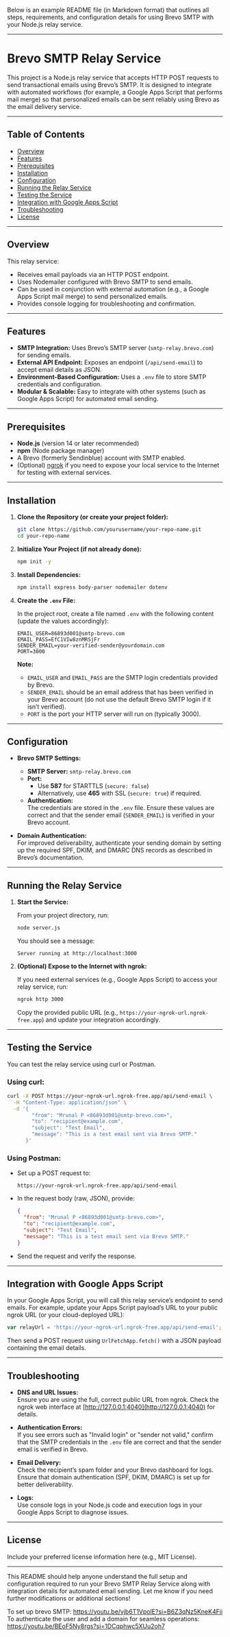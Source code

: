 Below is an example README file (in Markdown format) that outlines all steps, requirements, and configuration details for using Brevo SMTP with your Node.js relay service.

---

# Brevo SMTP Relay Service

This project is a Node.js relay service that accepts HTTP POST requests to send transactional emails using Brevo’s SMTP. It is designed to integrate with automated workflows (for example, a Google Apps Script that performs mail merge) so that personalized emails can be sent reliably using Brevo as the email delivery service.

---

## Table of Contents

- [Overview](#overview)
- [Features](#features)
- [Prerequisites](#prerequisites)
- [Installation](#installation)
- [Configuration](#configuration)
- [Running the Relay Service](#running-the-relay-service)
- [Testing the Service](#testing-the-service)
- [Integration with Google Apps Script](#integration-with-google-apps-script)
- [Troubleshooting](#troubleshooting)
- [License](#license)

---

## Overview

This relay service:
- Receives email payloads via an HTTP POST endpoint.
- Uses Nodemailer configured with Brevo SMTP to send emails.
- Can be used in conjunction with external automation (e.g., a Google Apps Script mail merge) to send personalized emails.
- Provides console logging for troubleshooting and confirmation.

---

## Features

- **SMTP Integration:** Uses Brevo’s SMTP server (`smtp-relay.brevo.com`) for sending emails.
- **External API Endpoint:** Exposes an endpoint (`/api/send-email`) to accept email details as JSON.
- **Environment-Based Configuration:** Uses a `.env` file to store SMTP credentials and configuration.
- **Modular & Scalable:** Easy to integrate with other systems (such as Google Apps Script) for automated email sending.

---

## Prerequisites

- **Node.js** (version 14 or later recommended)
- **npm** (Node package manager)
- A Brevo (formerly Sendinblue) account with SMTP enabled.  
- (Optional) [ngrok](https://ngrok.com) if you need to expose your local service to the Internet for testing with external services.

---

## Installation

1. **Clone the Repository (or create your project folder):**

   ```bash
   git clone https://github.com/yourusername/your-repo-name.git
   cd your-repo-name
   ```

2. **Initialize Your Project (if not already done):**

   ```bash
   npm init -y
   ```

3. **Install Dependencies:**

   ```bash
   npm install express body-parser nodemailer dotenv
   ```

4. **Create the `.env` File:**

   In the project root, create a file named `.env` with the following content (update the values accordingly):

   ```env
   EMAIL_USER=86893d001@smtp-brevo.com
   EMAIL_PASS=EfC1VIw8znMRSjFr
   SENDER_EMAIL=your-verified-sender@yourdomain.com
   PORT=3000
   ```

   **Note:**  
   - `EMAIL_USER` and `EMAIL_PASS` are the SMTP login credentials provided by Brevo.  
   - `SENDER_EMAIL` should be an email address that has been verified in your Brevo account (do not use the default Brevo SMTP login if it isn’t verified).  
   - `PORT` is the port your HTTP server will run on (typically 3000).

---

## Configuration

- **Brevo SMTP Settings:**
  - **SMTP Server:** `smtp-relay.brevo.com`
  - **Port:**  
    - Use **587** for STARTTLS (`secure: false`)  
    - Alternatively, use **465** with SSL (`secure: true`) if required.
  - **Authentication:**  
    The credentials are stored in the `.env` file. Ensure these values are correct and that the sender email (`SENDER_EMAIL`) is verified in your Brevo account.
  
- **Domain Authentication:**  
  For improved deliverability, authenticate your sending domain by setting up the required SPF, DKIM, and DMARC DNS records as described in Brevo’s documentation.

---

## Running the Relay Service

1. **Start the Service:**

   From your project directory, run:
   ```bash
   node server.js
   ```

   You should see a message:
   ```
   Server running at http://localhost:3000
   ```

2. **(Optional) Expose to the Internet with ngrok:**

   If you need external services (e.g., Google Apps Script) to access your relay service, run:
   ```bash
   ngrok http 3000
   ```
   Copy the provided public URL (e.g., `https://your-ngrok-url.ngrok-free.app`) and update your integration accordingly.

---

## Testing the Service

You can test the relay service using curl or Postman.

### Using curl:
```bash
curl -X POST https://your-ngrok-url.ngrok-free.app/api/send-email \
  -H "Content-Type: application/json" \
  -d '{
        "from": "Mrunal P <86893d001@smtp-brevo.com>",
        "to": "recipient@example.com",
        "subject": "Test Email",
        "message": "This is a test email sent via Brevo SMTP."
      }'
```

### Using Postman:
- Set up a POST request to:  
  ```
  https://your-ngrok-url.ngrok-free.app/api/send-email
  ```
- In the request body (raw, JSON), provide:
  ```json
  {
    "from": "Mrunal P <86893d001@smtp-brevo.com>",
    "to": "recipient@example.com",
    "subject": "Test Email",
    "message": "This is a test email sent via Brevo SMTP."
  }
  ```
- Send the request and verify the response.

---

## Integration with Google Apps Script

In your Google Apps Script, you will call this relay service’s endpoint to send emails. For example, update your Apps Script payload’s URL to your public ngrok URL (or your cloud-deployed URL):

```js
var relayUrl = 'https://your-ngrok-url.ngrok-free.app/api/send-email';
```

Then send a POST request using `UrlFetchApp.fetch()` with a JSON payload containing the email details.

---

## Troubleshooting

- **DNS and URL Issues:**  
  Ensure you are using the full, correct public URL from ngrok. Check the ngrok web interface at [http://127.0.0.1:4040](http://127.0.0.1:4040) for details.

- **Authentication Errors:**  
  If you see errors such as "Invalid login" or "sender not valid," confirm that the SMTP credentials in the `.env` file are correct and that the sender email is verified in Brevo.

- **Email Delivery:**  
  Check the recipient’s spam folder and your Brevo dashboard for logs. Ensure that domain authentication (SPF, DKIM, DMARC) is set up for better deliverability.

- **Logs:**  
  Use console logs in your Node.js code and execution logs in your Google Apps Script to diagnose issues.

---

## License

Include your preferred license information here (e.g., MIT License).

---

This README should help anyone understand the full setup and configuration required to run your Brevo SMTP Relay Service along with integration details for automated email sending. Let me know if you need further modifications or additional sections!



To set up brevo SMTP: https://youtu.be/vjb6T1VpolE?si=B6Z3qNz5KneK4Fii
To authenticate the user and add a domain for seamless operations: https://youtu.be/BEoF5Ny8rgs?si=1DCqphwc5XUu2oh7
